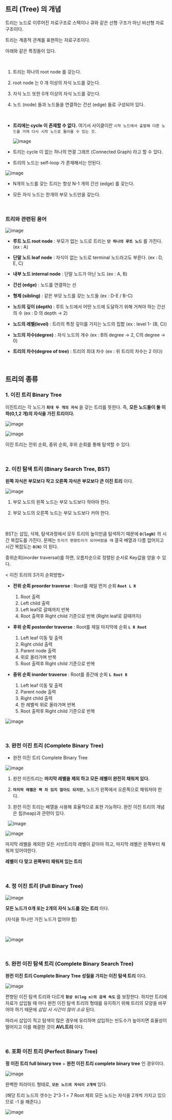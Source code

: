 ## 트리 (Tree) 의 개념

트리는 노드로 이루어진 자료구조로 스택이나 큐와 같은 선형 구조가 아닌 비선형 자료구조이다.

트리는 계층적 관계를 표현하는 자료구조이다.

아래와 같은 특징들이 있다.

<br>

1. 트리는 하나의 root node 를 갖는다.

2. root node 는 0 개 이상의 자식 노드를 갖는다.

3. 자식 노드 또한 0개 이상의 자식 노드를 갖는다.

4. 노드 (node) 들과 노드들을 연결하는 간선 (edge) 들로 구성되어 있다.

<br>

+ **트리에는 cycle 이 존재할 수 없다.** 여기서 사이클이란 `시작 노드에서 출발해 다른 노드를 거쳐 다시 시작 노드로 돌아올 수 있는 것.`

  ![image](https://github.com/lielocks/WIL/assets/107406265/5784ec0e-1c5f-4cf0-bbd4-b0c317328839)

+ 트리는 cycle 이 없는 하나의 연결 그래프 (Connected Graph) 라고 할 수 있다.

+ 트리의 노드는 self-loop 가 존재해서는 안된다.

![image](https://github.com/lielocks/WIL/assets/107406265/04e636ac-f87c-4991-9f04-19f2c8244df4)

+ N개의 노드를 갖는 트리는 항상 N-1 개의 간선 (edge) 를 갖는다.

+ 모든 자식 노드는 한개의 부모 노드만을 갖는다.

<br>

### 트리와 관련된 용어

![image](https://github.com/lielocks/WIL/assets/107406265/8031d64f-ccf8-4862-ade9-bbfe10a1bff6)

+ **루트 노드 root node** : 부모가 없는 노드로 트리는 **`단 하나의 루트 노드`** 를 가진다. (ex : A)

+ **단말 노드 leaf node** : 자식이 없는 노드로 terminal 노드라고도 부른다. (ex : D, E, C)

+ **내부 노드 internal node** : 단말 노드가 아닌 노드 (ex : A, B)

+ **간선 (edge)** : 노드를 연결하는 선

+ **형제 (sibling)** : 같은 부모 노드를 갖는 노드들 (ex : D-E / B-C)

+ **노드의 깊이 (depth)** : 루트 노드에서 어떤 노드에 도달하기 위해 거쳐야 하는 간선의 수 (ex : D 의 depth -> 2)

+ **노드의 레벨(level)** : 트리의 특정 깊이를 가지는 노드의 집합 (ex : level 1- {B, C})

+ **노드의 차수(degree)** : 자식 노드의 개수 (ex : B의 degree -> 2, C의 degree -> 0)

+ **트리의 차수(degree of tree)** : 트리의 최대 차수 (ex : 위 트리의 차수는 2 이다)

<br>

## 트리의 종류

### 1. 이진 트리 Binary Tree
이진트리는 각 노드가 **`최대 두 개의 자식`** 을 갖는 트리를 뜻한다. 
즉, **모든 노드들이 둘 이하(0,1,2 개)의 자식을 가진 트리이다.**  

![image](https://github.com/lielocks/WIL/assets/107406265/55e93ad2-dd04-4c53-999b-7ac72eeab636)

![image](https://github.com/lielocks/WIL/assets/107406265/7b6acc16-6585-4553-bb68-abde104a0b16)

이진 트리는 전위 순회, 중위 순회, 후위 순회를 통해 탐색할 수 있다.

<br>


### 2. 이진 탐색 트리 (Binary Search Tree, BST)

**왼쪽 자식은 부모보다 작고 오른쪽 자식은 부모보다 큰 이진 트리** 이다.

![image](https://github.com/lielocks/WIL/assets/107406265/be034f25-1cbe-4116-854a-ca4506bcf372)


1. 부모 노드의 왼쪽 노드는 부모 노드보다 작아야 한다.

2. 부모 노드의 오른쪽 노드는 부모 노드보다 커야 한다.
   
<br>

BST는 삽입, 삭제, 탐색과정에서 모두 트리의 높이만큼 탐색하기 때문에 **`O(logN)`** 의 시간 복잡도를 가진다.
문제는 `트리가 편향트리가 되어버렸을 때` 결국 배열과 다름 없어지고 시간 복잡도는 **`O(N)`** 이 된다.

중위순회(inorder traversal)를 하면, 오름차순으로 정렬된 순서로 Key값을 얻을 수 있다.

< 이진 트리의 3가지 순회방법>


+ **전위 순회 preorder traverse** : Root를 제일 먼저 순회 **`Root L R`**
    1. Root 출력
    2. Left child 출력
    3. Left leaf로 갈때까지 반복
    4. Root 출력후 Right child 기준으로 반복 (Right leaf로 갈때까지)

+ **후위 순회 postorder traverse** : Root를 제일 마지막에 순회 **`L R Root`**
    1. Left leaf 이동 및 출력
    2. Right child 출력
    3. Parent node 출력
    4. 위로 올라가며 반복
    5. Root 출력후 Right child 기준으로 반복

+ **중위 순회 inorder traverse** : Root를 중간에 순회 **`L Root R`**
    1. Left leaf 이동 및 출력
    2. Parent node 출력
    3. Right child 출력
    4. 한 레벨씩 위로 올라가며 반복
    5. Root 출력후 Right child 기준으로 반복

![image](https://github.com/lielocks/WIL/assets/107406265/1adb7497-637d-4c1a-9d40-260a2d72e224)


<br>


### 3. 완전 이진 트리 (Complete Binary Tree)

+ 완전 이진 트리 Complete Binary Tree

![image](https://github.com/lielocks/WIL/assets/107406265/8c9c515e-da92-4f67-994e-eac20f61eff5)

    
1. 완전 이진트리는 **마지막 레벨을 제외 하고 모든 레벨이 완전히 채워져 있다.**
   
2. **`마지막 레벨은 꽉 차 있지 않아도 되지만,`** 노드가 왼쪽에서 오른쪽으로 채워저야 한다.
    
3. 완전 이진 트리는 배열을 사용해 효율적으로 표현 가능하다. 완전 이진 트리의 개념은 힙(heap)과 관련이 있다.

 
![image](https://github.com/lielocks/WIL/assets/107406265/c2401bbf-7d90-486d-b18d-3ca2e62dc5cb)

![image](https://github.com/lielocks/WIL/assets/107406265/4a667eb9-6868-4525-84b9-7bb453b579ee)

마지막 레벨을 제외한 모든 서브트리의 레벨이 같아야 하고, 마지막 레벨은 왼쪽부터 채워져 있어야한다.

**레벨이 다 맞고 왼쪽부터 채워져 있는 트리**

<br>

### 4. 정 이진 트리 (Full Binary Tree)

![image](https://github.com/lielocks/WIL/assets/107406265/9d041266-39be-4d38-b687-253e68236589)

**모든 노드가 0개 또는 2개의 자식 노드를 갖는 트리** 이다.

(자식을 하나만 가진 노드가 없어야 함)

<br>


![image](https://github.com/lielocks/WIL/assets/107406265/16bada95-d955-4cb1-afbd-3acdf85d6f06)

<br>

### 5. 완전 이진 탐색 트리 (Complete Binary Search Tree)

**완전 이진 트리 Complete Binary Tree 성질을 가지는 이진 탐색 트리** 이다.

![image](https://github.com/lielocks/WIL/assets/107406265/a339acd4-3ab2-4326-b45b-3aaffbba5ef2)

편향된 이진 탐색 트리와 다르게 **`항상 O(log n)의 검색 속도`** 를 보장한다.
하지만 트리에 자료가 삽입될 때 마다 완전 이진 탐색 트리의 형태를 유지하기 위해
트리의 모양을 바꾸어야 하기 때문에 *삽입 시 시간이 많이 소요* 된다.

따라서 삽입이 적고 탐색이 많은 경우에 유리하며
삽입하는 빈도수가 높아지면 효율성이 떨어지고 이를 해결한 것이 **AVL트리** 이다.

<br>

### 6. 포화 이진 트리 (Perfect Binary Tree)

**정 이진 트리 full binary tree** + **완전 이진 트리 complete binary tree** 인 경우이다.

![image](https://github.com/lielocks/WIL/assets/107406265/7aab9c09-23e9-4373-9bd3-0caab8eda7f2)

완벽한 피라미드 형태로, **`모든 노드의 자식이 2개씩`** 있다.

(해당 트리 노드의 갯수는 2^3-1 = 7 Root 제외 모든 노드는 자식을 2개씩 가지고 있으므로 -1 을 해준다.)

![image](https://github.com/lielocks/WIL/assets/107406265/d64f058b-98df-4b04-9e64-ad997aea92df)
